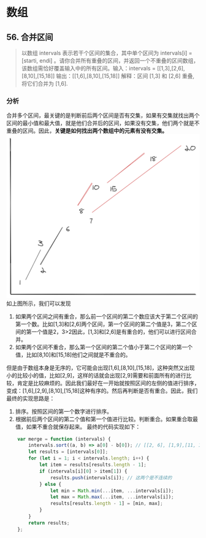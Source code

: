 # 数组


## 56. 合并区间
>以数组 intervals 表示若干个区间的集合，其中单个区间为 intervals[i] = [starti, endi] 。请你合并所有重叠的区间，并返回一个不重叠的区间数组，该数组需恰好覆盖输入中的所有区间。输入：intervals = [[1,3],[2,6],[8,10],[15,18]]
输出：[[1,6],[8,10],[15,18]]
解释：区间 [1,3] 和 [2,6] 重叠, 将它们合并为 [1,6].


### 分析
合并多个区间，最关键的是判断前后两个区间是否有交集，如果有交集就找出两个区间的最小值和最大值，就是他们合并后的区间，如果没有交集，他们两个就是不重叠的区间。因此，**关键是如何找出两个数组中的元素有没有交集。**
![数组区间](./imgs/数组区间.png)
如上图所示，我们可以发现
1. 如果两个区间之间有重合，那么前一个区间的第二个数应该大于第二个区间的第一个数。比如[1,3]和[2,6]两个区间，第一个区间的第二个值是3，第二个区间的第一个值是2，3>2因此，[1,3]和[2,6]是有重合的，他们可以进行区间合并。
2. 如果两个区间不重合，那么第一个区间的第二个值小于第二个区间的第一个值，比如[8,10]和[15,18]他们之间就是不重合的。

但是由于数组本身是无序的，它可能会出现[1,6],[8,10],[15,18]，这种突然又出现小的比较小的值，比如[2,9]，这样的话就会出现[2,9]需要和前面所有的进行比较，肯定是比较麻烦的。因此我们最好在一开始就按照区间的左侧的值进行排序，变成：[1,6],[2,9],[8,10],[15,18]这种有序的。然后再判断是否有重合。因此，我们最终的实现思路是：
1. 排序。按照区间的第一个数字进行排序。
2. 根据前后两个区间的第二个值和第一个值进行比较。判断重合。如果重合取最值，如果不重合就保存起来。
最终的代码实现如下：
```js
    var merge = function (intervals) {
        intervals.sort((a, b) => a[0] - b[0]); // [[2, 6], [1,9],[11, 13], [15, 18]]
        let results = [intervals[0]];
        for (let i = 1; i < intervals.length; i++) {
            let item = results[results.length - 1];
            if (intervals[i][0] > item[1]) {
                results.push(intervals[i]); // 这两个是不连续的
            } else {
                let min = Math.min(...item, ...intervals[i]);
                let max = Math.max(...item, ...intervals[i]);
                results[results.length - 1] = [min, max];
            }
        }
        return results;
    };
```

 